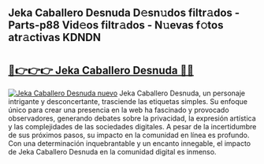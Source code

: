 ## Jeka Caballero Desnuda D𝚎sn𝚞dos filtr𝚊dos - Parts-p88 Vid𝚎os filtr𝚊dos - N𝚞evas f𝚘tos atr𝚊ctivas KDNDN

# <h2><a href="http://mbc8q8.tromn.icu/?c=Jeka+Caballero+Desnuda">🔗👉👉👉 Jeka Caballero Desnuda 🔗🔗</a></h2>

[![Jeka Caballero Desnuda nuevo](https://i.imgur.com/pEAQMta.gif)](http://mbc8q8.tromn.icu/?c=Jeka+Caballero+Desnuda)
Jeka Caballero Desnuda, un personaje intrigante y desconcertante, trasciende las etiquetas simples. Su enfoque único para crear una presencia en la web ha fascinado y provocado observadores, generando debates sobre la privacidad, la expresión artística y las complejidades de las sociedades digitales. A pesar de la incertidumbre de sus próximos pasos, su impacto en la comunidad en línea es profundo. Con una determinación inquebrantable y un encanto innegable, el impacto de Jeka Caballero Desnuda en la comunidad digital es inmenso.
